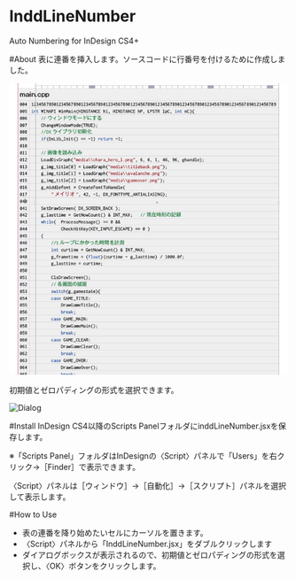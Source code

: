 InddLineNumber
==========

Auto Numbering for InDesign CS4+


#About
表に連番を挿入します。ソースコードに行番号を付けるために作成しました。

![result](img/inddLineNUmber2.jpg)

初期値とゼロパディングの形式を選択できます。

![Dialog](inddLineNUmber2.jpg)


#Install
InDesign CS4以降のScripts PanelフォルダにinddLineNumber.jsxを保存します。

※「Scripts Panel」フォルダはInDesignの〈Script〉パネルで「Users」を右クリック→［Finder］で表示できます。

〈Script〉パネルは［ウィンドウ］→［自動化］→［スクリプト］パネルを選択して表示します。


#How to Use
- 表の連番を降り始めたいセルにカーソルを置きます。
- 〈Script〉パネルから「InddLineNumber.jsx」をダブルクリックします
- ダイアログボックスが表示されるので、初期値とゼロパディングの形式を選択し、〈OK〉ボタンをクリックします。
